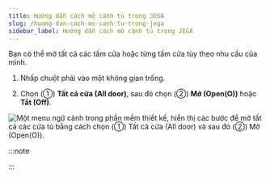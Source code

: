 ```yaml
---
title: Hướng dẫn cách mở cánh tủ trong JEGA
slug: /huong-dan-cach-mo-canh-tu-trong-jega
sidebar_label: Hướng dẫn cách mở cánh tủ trong JEGA
---
```


Bạn có thể mở tất cả các tấm cửa hoặc từng tấm cửa tùy theo nhu cầu của mình.

1. Nhấp chuột phải vào một không gian trống.

2. Chọn (①) **Tất cả cửa (All door)**, sau đó chọn (②) **Mở (Open(O))** hoặc **Tắt (Off)**.

![Một menu ngữ cảnh trong phần mềm thiết kế, hiển thị các bước để mở tất cả các cửa tủ bằng cách chọn (①) Tất cả cửa (All door) và sau đó (②) Mở (Open(O)).](https://storage.googleapis.com/jegavn_kb/image_jegavn/379.1.jpg)

:::note

:::